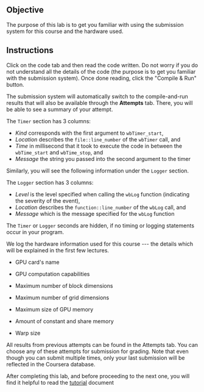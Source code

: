 
## Objective

The purpose of this lab is to get you familiar with using the submission system for this course and the hardware used.

## Instructions

Click on the code tab and then read the code written.
Do not worry if you do not understand all the details of the code (the purpose is to get you familiar with the submission system).
Once done reading, click the "Compile & Run" button.

The submission system will automatically switch to the compile-and-run results that will also be available through the **Attempts** tab.
There, you will be able to see a summary of your attempt.

The `Timer` section has 3 columns:

* *Kind* corresponds with the first argument to `wbTimer_start`,
* *Location* describes the `file::line_number` of the `wbTimer` call, and
* *Time* in millisecond that it took to execute the code in between the `wbTime_start` and `wbTime_stop`, and
* *Message* the string you passed into the second argument to the timer

Similarly, you will see the following information under the `Logger` section.

The `Logger` section has 3 columns:

* *Level* is the level specified when calling the `wbLog` function (indicating the severity of the event),
* *Location* describes the `function::line_number` of the `wbLog` call, and
* *Message* which is the message specified for the `wbLog` function

The `Timer` or `Logger` seconds are hidden, if no timing or logging statements occur in your program.

We log the hardware information used for this course --- the details which will be explained in the first few lectures.

* GPU card's name

* GPU computation capabilities

* Maximum number of block dimensions

* Maximum number of grid dimensions

* Maximum size of GPU memory

* Amount of constant and share memory

* Warp size

All results from previous attempts can be found in the Attempts tab.
You can choose any of these attempts for submission for grading.
Note that even though you can submit multiple times, only your last submission will be reflected in the Coursera database.

After completing this lab, and before proceeding to the next one, you will find it helpful to read the [tutorial](../help/description.markdown) document
